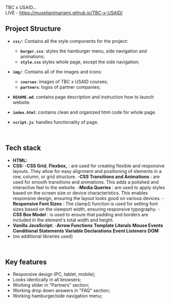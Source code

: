 TBC x USAID...
<br/>
LIVE - https://muselianimariami.github.io/TBC-x-USAID/

## Project Structure

- **`css/`**: Contains all the style components for the project:  
  - **`burger.css`**: styles the hamburger menu, side navigation and animations;
  - **`style.css`** styles whole page, except the side navigation;
 
- **`img/`**: Contains all of the images and icons:
    - **`courses`**: images of TBC x USAID courses;
    - **`partners`**: logos of partner companies;
 
- **`README.md`**: contains page description and instruction how to launch website.
- **`index.html`**: contains clean and organized html code for whole page.
- **`script.js`**: handles functionality of page.
<br/>

## Tech stack

- **HTML:**
- **CSS:**
    -**CSS Grid**, **Flexbox,** : are used for creating flexible and responsive layouts. They allow for easy alignment and positioning of elements in a row, column, or grid structure.
    -**CSS Transitions and Animations** : are used for smooth transitions and animations. This adds a polished and interactive feel to the website.
    -**Media Queries** : are used to apply styles based on the screen size or device characteristics. This enables responsive design, ensuring the layout looks good on various devices.
    -**Responsive Font Sizes** : The clamp() function is used for setting font sizes based on the viewport width, ensuring responsive typography.
    -**CSS Box Model** : is used to ensure that padding and borders are included in the element's total width and height.
- **Vanilla JavaScript:**
    -**Arrow Functions** **Template Literals** **Mouse Events** **Conditional Statements** **Variable Declarations** **Event Listeners** **DOM**
- (no additional libraries used)
<br/>

## Key features
- Responsive design (PC, tablet, mobile);
- Looks identically in all browsers;
- Working slider in "Partners" section;
- Working drop down answers in "FAQ" section;
- Working hamburger/side navigation menu;


